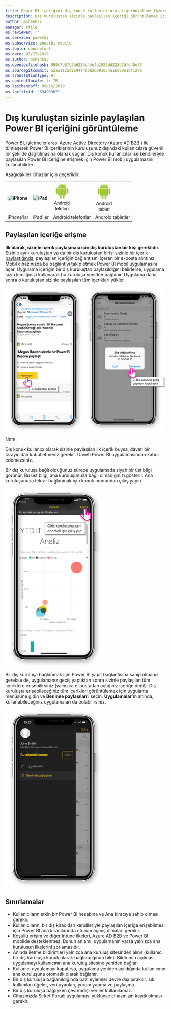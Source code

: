 ```yaml
---
title: Power BI içeriğini dış konuk kullanıcı olarak görüntüleme (Azure AD B2B)
description: Dış kuruluştan sizinle paylaşılan içeriği görüntülemek için Power BI mobile uygulamalarını kullanın.
author: mshenhav
manager: kfile
ms.reviewer: ''
ms.service: powerbi
ms.subservice: powerbi-mobile
ms.topic: conceptual
ms.date: 03/27/2019
ms.author: mshenhav
ms.openlocfilehash: 900c7b57c2b6283c44e4a1923dd223d7dfd40ef7
ms.sourcegitcommit: 52aa112ac9194f4bb62b0910c4a1be80e1bf1276
ms.translationtype: HT
ms.contentlocale: tr-TR
ms.lasthandoff: 09/16/2019
ms.locfileid: "69490362"
---
```

# <a name="view-power-bi-content-shared-with-you-from-an-external-organization"></a>Dış kuruluştan sizinle paylaşılan Power BI içeriğini görüntüleme

Power BI, işletmeler arası Azure Active Directory (Azure AD B2B ) ile tümleşerek Power BI içeriklerinin kuruluşunuz dışındaki kullanıcılara güvenli bir şekilde dağıtılmasına olanak sağlar. Dış konuk kullanıcılar ise kendileriyle paylaşılan Power BI içeriğine erişmek için Power BI mobil uygulamasını kullanabilirler. 


Aşağıdakiler cihazlar için geçerlidir:

| ![iPhone](./media/mobile-app-ssrs-kpis-mobile-on-premises-reports/iphone-logo-50-px.png) | ![iPad](./media/mobile-app-ssrs-kpis-mobile-on-premises-reports/ipad-logo-50-px.png) | ![Android telefon](./media/mobile-app-ssrs-kpis-mobile-on-premises-reports/android-phone-logo-50-px.png) | ![Android tablet](./media/mobile-app-ssrs-kpis-mobile-on-premises-reports/android-tablet-logo-50-px.png) |
|:--- |:--- |:--- |:--- |
| iPhone'lar |iPad'ler |Android telefonlar |Android tabletler |

## <a name="accessing-shared-content"></a>Paylaşılan içeriğe erişme

**İlk olarak, sizinle içerik paylaşması için dış kuruluştan bir kişi gereklidir.** Sizinle aynı kuruluştan ya da bir dış kuruluştan birisi [sizinle bir içerik paylaştığında](../../service-share-dashboards.md), paylaşılan içeriğin bağlantısını içeren bir e-posta alırsınız. Mobil cihazınızda bu bağlantıyı takip etmek Power BI mobil uygulamasını açar. Uygulama içeriğin bir dış kuruluştan paylaşıldığını belirlerse, uygulama sizin kimliğinizi kullanarak bu kuruluşa yeniden bağlanır. Uygulama daha sonra o kuruluştan sizinle paylaşılan tüm içerikleri yükler.

![Power BI’da paylaşılan öğeyi e-postadan açma ](./media/mobile-apps-b2b/mobile-b2b-open-item-email.png)

> [!NOTE]
> Dış konuk kullanıcı olarak sizinle paylaşılan ilk içerik buysa, daveti bir tarayıcıdan kabul etmeniz gerekir. Daveti Power BI uygulamasından kabul edemezsiniz.

Bir dış kuruluşa bağlı olduğunuz sürece uygulamada siyah bir üst bilgi görünür. Bu üst bilgi, ana kuruluşunuza bağlı olmadığınızı gösterir. Ana kuruluşunuza tekrar bağlanmak için konuk modundan çıkış yapın.

![Power BI konuk kullanıcı üst bilgisi](./media/mobile-apps-b2b/mobile-b2b-exit-home.png)

Bir dış kuruluşa bağlanmak için Power BI yapıt bağlantısına sahip olmanız gerekse de, uygulamanız geçiş yaptıktan sonra sizinle paylaşılan tüm içeriklere erişebilirsiniz (yalnızca e-postadan açtığınız içeriğe değil). Dış kuruluşta erişebileceğiniz tüm içerikleri görüntülemek için uygulama menüsüne gidin ve **Benimle paylaşılan**’ı seçin. **Uygulamalar**'ın altında, kullanabileceğiniz uygulamaları da bulabilirsiniz.

![Konuk dış kullanıcı olarak Power BI uygulama menüsü](./media/mobile-apps-b2b/mobile-b2b-menu.png)

## <a name="limitations"></a>Sınırlamalar

- Kullanıcıların etkin bir Power BI hesabına ve Ana kiracıya sahip olması gerekir.
- Kullanıcıların, bir dış kiracıdan kendileriyle paylaşılan içeriğe erişebilmesi için Power BI ana kiracılarında oturum açmış olmaları gerekir.
- Koşullu erişim ve diğer Intune ilkeleri, Azure AD B2B ve Power BI mobilde desteklenmez. Bunun anlamı, uygulamanın varsa yalnızca ana kuruluşun ilkelerini zorlamasıdır.
- Anında iletme bildirimleri yalnızca ana kuruluş sitesinden alınır (kullanıcı bir dış kuruluşa konuk olarak bağlandığında bile). Bildirimin açılması, uygulamayı kullanıcının ana kuruluş sitesine yeniden bağlar.
- Kullanıcı uygulamayı kapatırsa, uygulama yeniden açıldığında kullanıcının ana kuruluşuna otomatik olarak bağlanır.
- Bir dış kuruluşa bağlanıldığında bazı eylemler devre dışı bırakılır: sık kullanılan öğeler, veri uyarıları, yorum yapma ve paylaşma.
- Bir dış kuruluşa bağlıyken çevrimdışı veriler kullanılamaz.
- Cihazınızda Şirket Portalı uygulaması yüklüyse cihazınızın kayıtlı olması gerekir.
